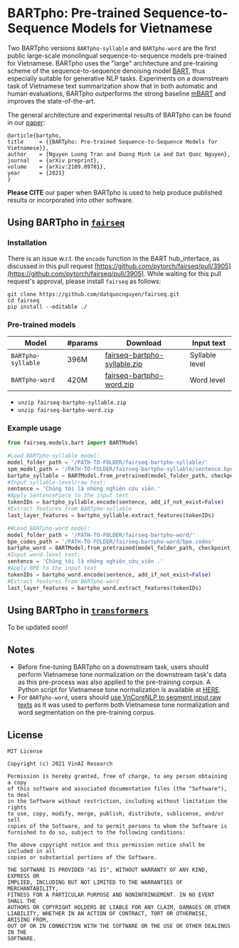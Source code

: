 # BARTpho: Pre-trained Sequence-to-Sequence Models for Vietnamese


Two BARTpho versions `BARTpho-syllable` and `BARTpho-word` are the first public large-scale monolingual sequence-to-sequence models pre-trained for Vietnamese. BARTpho uses the "large" architecture and pre-training scheme of the sequence-to-sequence denoising model [BART](https://github.com/pytorch/fairseq/tree/main/examples/bart), thus especially suitable for generative NLP tasks. Experiments on a downstream task of Vietnamese text summarization show that in both automatic and human evaluations, BARTpho outperforms the strong baseline [mBART](https://github.com/pytorch/fairseq/tree/main/examples/mbart) and improves the state-of-the-art.

The general architecture and experimental results of BARTpho can be found in our [paper](https://arxiv.org/abs/2109.09701):

	@article{bartpho,
	title     = {{BARTpho: Pre-trained Sequence-to-Sequence Models for Vietnamese}},
	author    = {Nguyen Luong Tran and Duong Minh Le and Dat Quoc Nguyen},
	journal   = {arXiv preprint},
	volume    = {arXiv:2109.09701},
	year      = {2021}
	}

**Please CITE** our paper when BARTpho is used to help produce published results or incorporated into other software.

## <a name="fairseq"></a> Using BARTpho in [`fairseq`](https://github.com/pytorch/fairseq)

### Installation

There is an issue w.r.t. the `encode` function in the BART hub_interface, as discussed in this pull request [https://github.com/pytorch/fairseq/pull/3905](https://github.com/pytorch/fairseq/pull/3905). While waiting for this pull request's approval, please install `fairseq` as follows:

	git clone https://github.com/datquocnguyen/fairseq.git
	cd fairseq
	pip install --editable ./

### Pre-trained models

Model | #params | Download | Input text
---|---|---|---
`BARTpho-syllable` | 396M | [fairseq-bartpho-syllable.zip](https://drive.google.com/file/d/1iw44DztS03JyVP9IcJx0Jh2q_3Y63oio/view?usp=sharing) | Syllable level
`BARTpho-word` | 420M | [fairseq-bartpho-word.zip](https://drive.google.com/file/d/1j23nCYQlqwwFQPpcwiogfZ9VHDHIO0UD/view?usp=sharing) | Word level

- `unzip fairseq-bartpho-syllable.zip`
- `unzip fairseq-bartpho-word.zip`

### Example usage

```python
from fairseq.models.bart import BARTModel  

#Load BARTpho-syllable model:  
model_folder_path = '/PATH-TO-FOLDER/fairseq-bartpho-syllable/'  
spm_model_path = '/PATH-TO-FOLDER/fairseq-bartpho-syllable/sentence.bpe.model'  
bartpho_syllable = BARTModel.from_pretrained(model_folder_path, checkpoint_file='model.pt', bpe='sentencepiece', sentencepiece_model=spm_model_path).eval()
#Input syllable-level/raw text:  
sentence = 'Chúng tôi là những nghiên cứu viên.'  
#Apply SentencePiece to the input text
tokenIDs = bartpho_syllable.encode(sentence, add_if_not_exist=False)
#Extract features from BARTpho-syllable
last_layer_features = bartpho_syllable.extract_features(tokenIDs)

##Load BARTpho-word model:  
model_folder_path = '/PATH-TO-FOLDER/fairseq-bartpho-word/'  
bpe_codes_path = '/PATH-TO-FOLDER/fairseq-bartpho-word/bpe.codes'  
bartpho_word = BARTModel.from_pretrained(model_folder_path, checkpoint_file='model.pt', bpe='fastbpe', bpe_codes=bpe_codes_path).eval()
#Input word-level text:  
sentence = 'Chúng_tôi là những nghiên_cứu_viên .'  
#Apply BPE to the input text
tokenIDs = bartpho_word.encode(sentence, add_if_not_exist=False)
#Extract features from BARTpho-word
last_layer_features = bartpho_word.extract_features(tokenIDs)
```



## <a name="fairseq"></a> Using BARTpho in [`transformers`](https://github.com/huggingface/transformers)

To be updated soon!

## Notes

-  Before fine-tuning BARTpho on a downstream task, users should perform Vietnamese tone normalization on the downstream task's data as this pre-process was also applied to the pre-training corpus. A Python script for Vietnamese tone normalization is available at [HERE](https://github.com/VinAIResearch/BARTpho/blob/main/VietnameseToneNormalization.md).
- For `BARTpho-word`, users should [use VnCoreNLP to segment input raw texts](https://github.com/VinAIResearch/PhoBERT#vncorenlp) as it was used to perform both Vietnamese tone normalization and word segmentation on the pre-training corpus. 


## License
    
    MIT License

    Copyright (c) 2021 VinAI Research

    Permission is hereby granted, free of charge, to any person obtaining a copy
    of this software and associated documentation files (the "Software"), to deal
    in the Software without restriction, including without limitation the rights
    to use, copy, modify, merge, publish, distribute, sublicense, and/or sell
    copies of the Software, and to permit persons to whom the Software is
    furnished to do so, subject to the following conditions:

    The above copyright notice and this permission notice shall be included in all
    copies or substantial portions of the Software.

    THE SOFTWARE IS PROVIDED "AS IS", WITHOUT WARRANTY OF ANY KIND, EXPRESS OR
    IMPLIED, INCLUDING BUT NOT LIMITED TO THE WARRANTIES OF MERCHANTABILITY,
    FITNESS FOR A PARTICULAR PURPOSE AND NONINFRINGEMENT. IN NO EVENT SHALL THE
    AUTHORS OR COPYRIGHT HOLDERS BE LIABLE FOR ANY CLAIM, DAMAGES OR OTHER
    LIABILITY, WHETHER IN AN ACTION OF CONTRACT, TORT OR OTHERWISE, ARISING FROM,
    OUT OF OR IN CONNECTION WITH THE SOFTWARE OR THE USE OR OTHER DEALINGS IN THE
    SOFTWARE.
